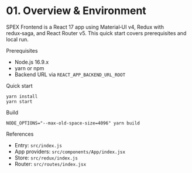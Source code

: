# 01. Overview & Environment

SPEX Frontend is a React 17 app using Material‑UI v4, Redux with redux‑saga, and React Router v5. This quick start covers prerequisites and local run.

Prerequisites
- Node.js 16.9.x
- yarn or npm
- Backend URL via `REACT_APP_BACKEND_URL_ROOT`

Quick start
```
yarn install
yarn start
```

Build
```
NODE_OPTIONS="--max-old-space-size=4096" yarn build
```

References
- Entry: `src/index.js`
- App providers: `src/components/App/index.jsx`
- Store: `src/redux/index.js`
- Router: `src/routes/index.jsx`
